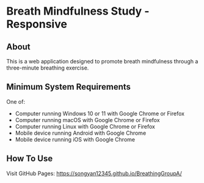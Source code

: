 # Breath Mindfulness Study - Responsive

## About

This is a web application designed to promote breath mindfulness through a three-minute breathing exercise.

## Minimum System Requirements

One of:

- Computer running Windows 10 or 11 with Google Chrome or Firefox
- Computer running macOS with Google Chrome or Firefox
- Computer running Linux with Google Chrome or Firefox
- Mobile device running Android with Google Chrome
- Mobile device running iOS with Google Chrome

## How To Use

Visit GitHub Pages: https://songyan12345.github.io/BreathingGroupA/
